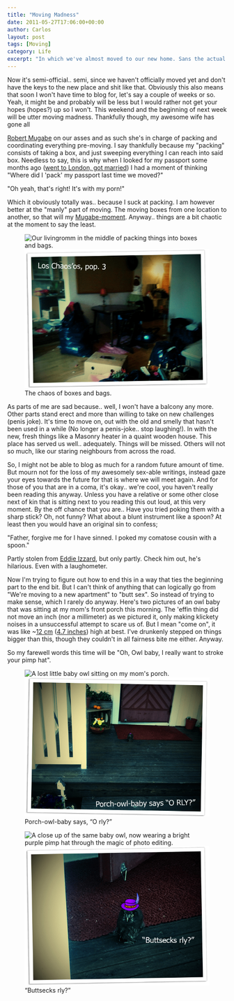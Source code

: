 ```yaml
---
title: "Moving Madness"
date: 2011-05-27T17:06:00+00:00
author: Carlos
layout: post
tags: [Moving]
category: Life
excerpt: "In which we've almost moved to our new home. Sans the actual moving and the actual keys."
---
```

Now it's semi-official.. semi, since we haven't officially moved yet and don't have the keys to the new place and shit like that. Obviously this also means that soon I won't have time to blog for, let's say a couple of weeks or so. Yeah, it might be and probably will be less but I would rather not get your hopes (hopes?) up so I won't. This weekend and the beginning of next week will be utter moving madness. Thankfully though, my awesome wife has gone all 

[Robert Mugabe](http://en.wikipedia.org/wiki/Robert_Mugabe) on our asses and as such she's in charge of packing and coordinating everything pre-moving. I say thankfully because my "packing" consists of taking a box, and just sweeping everything I can reach into said box. Needless to say, this is why when I looked for my passport some months ago ([went to London, got married](/blog/the-luckiest-f-o-b-in-the-worlds)) I had a moment of thinking "Where did I 'pack' my passport last time we moved?"

"Oh yeah, that's right! It's with my porn!"

Which it obviously totally was.. because I suck at packing. I am however better at the "manly" part of moving. The moving boxes from one location to another, so that will my [Mugabe-moment](http://cdn.chillnite.com/wp-content/uploads/2007/11/mugabe.jpg). Anyway.. things are a bit chaotic at the moment to say the least.

<figure>
    <img class="js-lazy-load" data-original="/assets/posts/2011/05/pop3.png" alt="Our livingromm in the middle of packing things into boxes and bags.">
  <noscript>
    <img src="/assets/posts/2011/05/pop3.png" alt="Our livingromm in the middle of packing things into boxes and bags.">
  </noscript>
  <figcaption>The chaos of boxes and bags.</figcaption>
</figure>

As parts of me are sad because.. well, I won't have a balcony any more. Other parts stand erect and more than willing to take on new challenges (penis joke). It's time to move on, out with the old and smelly that hasn't been used in a while (No longer a penis-joke.. stop laughing!). In with the new, fresh things like a Masonry heater in a quaint wooden house. This place has served us well.. adequately. Things will be missed. Others will not so much, like our staring neighbours from across the road.

So, I might not be able to blog as much for a random future amount of time. But mourn not for the loss of my awesomely sex-able writings, instead gaze your eyes towards the future for that is where we will meet again. And for those of you that are in a coma, it's okay.. we're cool, you haven't really been reading this anyway. Unless you have a relative or some other close next of kin that is sitting next to you reading this out loud, at this very moment. By the off chance that you are.. Have you tried poking them with a sharp stick? Oh, not funny? What about a blunt instrument like a spoon? At least then you would have an original sin to confess;

"Father, forgive me for I have sinned. I poked my comatose cousin with a spoon."

Partly stolen from [Eddie Izzard](http://www.youtube.com/watch?v=9v799OVORFY), but only partly. Check him out, he's hilarious. Even with a laughometer.

Now I'm trying to figure out how to end this in a way that ties the beginning part to the end bit. But I can't think of anything that can logically go from "We're moving to a new apartment" to "butt sex". So instead of trying to make sense, which I rarely do anyway. Here's two pictures of an owl baby that was sitting at my mom's front porch this morning. The 'effin thing did not move an inch (nor a millimeter) as we pictured it, only making klickety noises in a unsuccessful attempt to scare us of. But I mean "come on", it was like ~[12 cm](http://en.wikipedia.org/wiki/Metric_system) ([4.7 inches](http://en.wikipedia.org/wiki/Imperial_measurement)) high at best. I've drunkenly stepped on things bigger than this, though they couldn't in all fairness bite me either. Anyway.

So my farewell words this time will be "Oh, Owl baby, I really want to stroke your pimp hat".

<figure>
    <img class="js-lazy-load" data-original="/assets/posts/2011/05/orly.png" alt="A lost little baby owl sitting on my mom's porch.">
  <noscript>
    <img src="/assets/posts/2011/05/orly.png" alt="A lost little baby owl sitting on my mom's porch.">
  </noscript>
  <figcaption>Porch-owl-baby says, “O rly?”</figcaption>
</figure>

<figure>
    <img class="js-lazy-load" data-original="/assets/posts/2011/05/buttsecks-rly.png" alt="A close up of the same baby owl, now wearing a bright purple pimp hat through the magic of photo editing.">
  <noscript>
    <img src="/assets/posts/2011/05/buttsecks-rly.png" alt="A close up of the same baby owl, now wearing a bright purple pimp hat through the magic of photo editing.">
  </noscript>
  <figcaption>“Buttsecks rly?”</figcaption>
</figure>